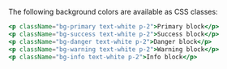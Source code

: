 The following background colors are available as CSS classes:
```jsx
<p className="bg-primary text-white p-2">Primary block</p>
<p className="bg-success text-white p-2">Success block</p>
<p className="bg-danger text-white p-2">Danger block</p>
<p className="bg-warning text-white p-2">Warning block</p>
<p className="bg-info text-white p-2">Info block</p>
```
